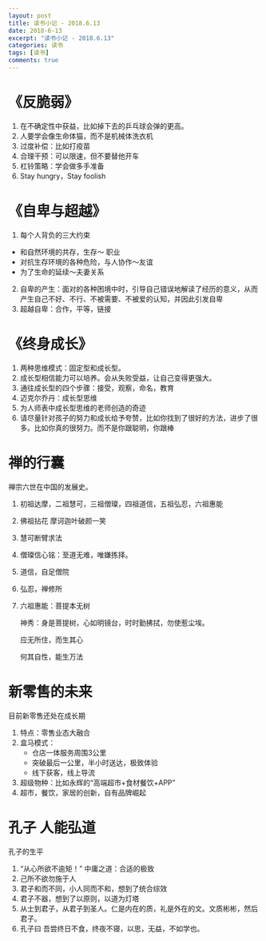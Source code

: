 ```yaml
---
layout: post
title: 读书小记 - 2018.6.13
date: 2018-6-13
excerpt: "读书小记 - 2018.6.13"
categories: 读书
tags: [读书]
comments: true
---
```



# 《反脆弱》

1. 在不确定性中获益，比如掉下去的乒乓球会弹的更高。
2. 人要学会像生命体猫，而不是机械体洗衣机
3. 过度补偿：比如打疫苗
4. 合理干预：可以限速，但不要替他开车
5. 杠铃策略：学会做多手准备
6. Stay hungry，Stay foolish

# 《自卑与超越》

1. 每个人背负的三大约束
- 和自然环境的共存，生存～ 职业
- 对抗生存环境的各种危险，与人协作～友谊
- 为了生命的延续～夫妻关系
2. 自卑的产生：面对的各种困境中时，引导自己错误地解读了经历的意义，从而产生自己不好、不行、不被需要、不被爱的认知，并因此引发自卑
3. 超越自卑：合作，平等，链接

# 《终身成长》

1. 两种思维模式：固定型和成长型。
2. 成长型相信能力可以培养。会从失败受益，让自己变得更强大。
3. 通往成长型的四个步骤：接受，观察，命名，教育
4. 迈克尔乔丹：成长型思维
5. 为人师表中成长型思维的老师创造的奇迹
6. 请尽量针对孩子的努力和成长给予夸赞，比如你找到了很好的方法，进步了很多。比如你真的很努力。而不是你跟聪明，你跟棒


# 禅的行囊

禅宗六世在中国的发展史。

1. 初祖达摩，二祖慧可，三祖僧璨，四祖道信，五祖弘忍，六祖惠能
2. 佛祖拈花 摩诃迦叶破颜一笑
3. 慧可断臂求法
4. 僧璨信心铭：至道无难，唯嫌拣择。
5. 道信，自足僧院
6. 弘忍，禅修所
7. 六祖惠能：菩提本无树
    
	神秀：身是菩提树，心如明镜台，时时勤拂拭，勿使惹尘埃。
	    
	应无所住，而生其心
	    
	何其自性，能生万法

# 新零售的未来

目前新零售还处在成长期

1. 特点：零售业态大融合
2. 盒马模式：
    - 仓店一体服务周围3公里
    - 突破最后一公里，半小时送达，极致体验
    - 线下获客，线上导流
3. 超级物种：比如永辉的“高端超市+食材餐饮+APP”
4. 超市，餐饮，家居的创新，自有品牌崛起


# 孔子 人能弘道

孔子的生平

1. “从心所欲不逾矩！” 中庸之道：合适的极致
2. 己所不欲勿施于人
3. 君子和而不同，小人同而不和，想到了统合综效
4. 君子不器，想到了以原则，以道为灯塔
5. 从士到君子，从君子到圣人。仁是内在的质，礼是外在的文。文质彬彬，然后君子。
6. 孔子曰 吾尝终日不食，终夜不寝，以思，无益，不如学也。